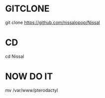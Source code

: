 # GITCLONE
git clone https://github.com/nissalopop/Nissal
# CD
cd Nissal

# NOW DO IT
mv <filename> /var/www/pterodactyl
